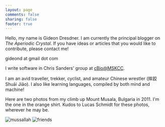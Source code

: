```yaml
---
layout: page
comments: false
sharing: false
footer: true
---
```


Hello, my name is Gideon Dresdner. I am currently the principal blogger on *The
Aperiodic Crystal*.  If you have ideas or articles that you would like to
contribute, please contact me!

gideond at gmail dot com

I write software in Chris Sanders' group at [cBio@MSKCC](http://cbio.mskcc.org/).

I am an avid traveller, trekker, cyclist, and amateur Chinese wrestler (摔跤
Shuāi Jiāo).  I also like learning languages, compiled by both mind and
machine!

Here are two photos from my climb up Mount Musala, Bulgaria in 2011. I'm the
one in the orange shirt. Kudos to Lucas Schmidt for these photos, wherever he
may be.

![mussallah](/mussallah.JPG)
![friends](/friends_in_bulgaria.jpg)

